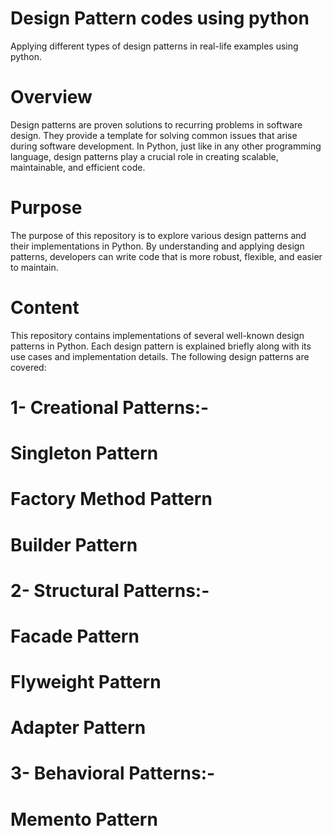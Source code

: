 # Design Pattern codes using python
Applying different types of design patterns in real-life examples using python.
# Overview
Design patterns are proven solutions to recurring problems in software design. They provide a template for solving
common issues that arise during software development. In Python, just like in any other programming language, design patterns play a crucial role in creating scalable, maintainable, and efficient code.

# Purpose
The purpose of this repository is to explore various design patterns and their implementations in Python.
By understanding and applying design patterns, developers can write code that is more robust, flexible, and easier to maintain.

# Content
This repository contains implementations of several well-known design patterns in Python. Each design pattern is explained briefly along with its use cases and implementation details.
The following design patterns are covered:
# 1- Creational Patterns:-
 # Singleton Pattern
 # Factory Method Pattern
 # Builder Pattern

# 2- Structural Patterns:-
# Facade Pattern 
# Flyweight Pattern
# Adapter Pattern

# 3- Behavioral Patterns:-
# Memento Pattern


